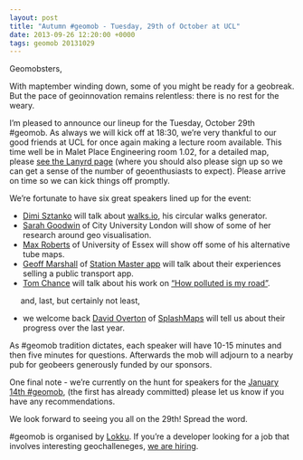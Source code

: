 ```yaml
--- 
layout: post
title: "Autumn #geomob - Tuesday, 29th of October at UCL"
date: 2013-09-26 12:20:00 +0000
tags: geomob 20131029
---
```

Geomobsters,

With maptember winding down, some of you might be ready for a geobreak. But the pace of geoinnovation remains relentless: there is no rest for the weary.

I’m pleased to announce our lineup for the Tuesday, October 29th #geomob. As always we will kick off at 18:30, we’re very thankful to our good friends at UCL for once again making a lecture room available. This time well be in Malet Place Engineering room 1.02, for a detailed map, please [see the Lanyrd page](http://lanyrd.com/2013/geomob-oct/) (where you should also please sign up so we can get a sense of the number of geoenthusiasts to expect). Please arrive on time so we can kick things off promptly. 

We’re fortunate to have six great speakers lined up for the event:

*   [Dimi Sztanko](https://twitter.com/sztanko) will talk about [walks.io](http://walks.io/), his circular walks generator.
*   [Sarah Goodwin](http://www.sgeoviz.me.uk) of City University London will show of some of her research around geo visualisation.
*   [Max Roberts](http://www.tubemapcentral.com/) of University of Essex will show off some of his alternative tube maps.
*   [Geoff Marshall](https://twitter.com/geofftech) of [Station Master app](http://www.stationmasterapp.com/) will talk about their experiences selling a public transport app.
*   [Tom Chance](https://twitter.com/tom_chance) will talk about his work on [“How polluted is my road”](http://www.howpollutedismyroad.org.uk). 

     and, last, but certainly not least, 

*   we welcome back [David Overton](https://twitter.com/dbyhundred) of [SplashMaps](http://www.splashmaps.net/) will tell us about their progress over the last year. 

As #geomob tradition dictates, each speaker will have 10-15 minutes and then five minutes for questions. Afterwards the mob will adjourn to a nearby pub for geobeers generously funded by our sponsors. 

One final note - we’re currently on the hunt for speakers for the [January 14th #geomob](http://lanyrd.com/2014/geomob/), (the first has already committed) please let us know if you have any recommendations. 

We look forward to seeing you all on the 29th! Spread the word. 

#geomob is organised by [Lokku](http://www.lokku.com/). If you’re a developer looking for a job that involves interesting geochalleneges, [we are hiring](http://www.lokku.com/#jobs).